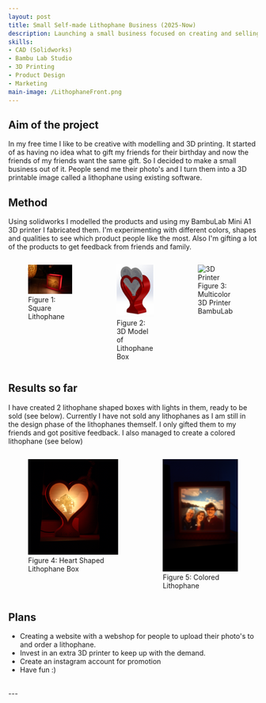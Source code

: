 ```yaml
---
layout: post
title: Small Self-made Lithophane Business (2025-Now)
description: Launching a small business focused on creating and selling personalized lithophanes (3D printed photos) in self-made lightboxes. I 3D print customers’ favorite photos, turning them into unique illuminated gifts.
skills: 
- CAD (Solidworks)
- Bambu Lab Studio
- 3D Printing
- Product Design
- Marketing
main-image: /LithophaneFront.png
---
```


## Aim of the project
In my free time I like to be creative with modelling and 3D printing. It started of as having no idea what to gift my friends for their birthday and now the friends of my friends want the same gift. So I decided to make a small business out of it. People send me their photo's and I turn them into a 3D printable image called a lithophane using existing software. 

## Method
Using solidworks I modelled the products and using my BambuLab Mini A1 3D printer I fabricated them. I'm experimenting with different colors, shapes and qualities to see which product people like the most. Also I'm gifting a lot of the products to get feedback from friends and family. 

<div style="display: flex; gap: 10px; justify-content: center; align-items: flex-start;">

  <figure>
  <img src="/_projects/03_Lithophane/Lithophane.jpg" alt="Square Lithophane" width="300">
  <figcaption>Figure 1: Square Lithophane  </figcaption>
  </figure>

  <figure>
  <img src="/_projects/03_Lithophane/Solidworks.jpg" alt="3D Model of Lithophane Box" width="200">
  <figcaption>Figure 2: 3D Model of Lithophane Box  </figcaption>
  </figure>
  
  <figure>
  <img src="/_projects/03_Lithophane/JTW08063.jpg" alt="3D Printer" width="300">
  <figcaption>Figure 3: Multicolor 3D Printer BambuLab  </figcaption>
  </figure>
  
</div>

## Results so far
I have created 2 lithophane shaped boxes with lights in them, ready to be sold (see below). Currently I have not sold any lithophanes as I am still in the design phase of the lithophanes themself. I only gifted them to my friends and got positive feedback. I also managed to create a colored lithophane (see below)
<div style="display: flex; gap: 10px; justify-content: center; align-items: flex-start;">


  <figure>
  <img src="/_projects/03_Lithophane/Heart.png" alt="Heart Shaped Lithophane Box" width="300">
  <figcaption>Figure 4: Heart Shaped Lithophane Box  </figcaption>
  </figure>

  <figure>
  <img src="/_projects/03_Lithophane/Color.jpg" alt="Colored Lithophane" width="250">
  <figcaption>Figure 5: Colored Lithophane  </figcaption>
  </figure>
  
</div>

## Plans
- Creating a website with a webshop for people to upload their photo's to and order a lithophane.
- Invest in an extra 3D printer to keep up with the demand.
- Create an instagram account for promotion
- Have fun :)
<br>
---

